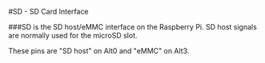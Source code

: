 <!--
---
name: SD
class: interface
type: pinout
description: Raspberry Pi SD0/SD1 pins
pin:
  'bcm22':
    name: CLK
  'bcm23':
    name: CMD
  'bcm24':
    name: DAT0
  'bcm25':
    name: DAT1
  'bcm26':
    name: DAT2
  'bcm27':
    name: DAT3
-->
#SD - SD Card Interface

###SD is the SD host/eMMC interface on the Raspberry Pi. SD host signals are normally used for the microSD slot.

These pins are "SD host" on Alt0 and "eMMC" on Alt3.